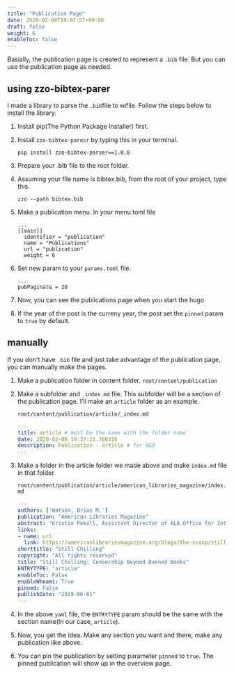 ```yaml
---
title: "Publication Page"
date: 2020-02-08T19:07:57+09:00
draft: false
weight: 6
enableToc: false
---
```


Basially, the publication page is created to represent a `.bib` file. But you can use the publication page as needed.

## using zzo-bibtex-parer

I made a library to parse the `.bib`file to `md`file. Follow the steps below to install the library.

1. Install pip(The Python Package Installer) first.

2. Install `zzo-bibtex-paresr` by typing this in your terminal.
    ```
    pip install zzo-bibtex-parser==1.0.8
    ```

3. Prepare your .bib file to the root folder.

4. Assuming your file name is bibtex.bib, from the root of your project, type this.
    ```
    zzo --path bibtex.bib
    ```

5. Make a publication menu. In your menu.toml file
    ```
    ...
    [[main]]
      identifier = "publication"
      name = "Publications"
      url = "publication"
      weight = 6
    ```

6. Set new param to your `params.toml` file.
    ```
    ...
    pubPaginate = 20
    ```

7. Now, you can see the publications page when you start the hugo

8. If the year of the post is the curreny year, the post set the `pinned` param to `true` by default.

## manually

If you don't have `.bib` file and just take advantage of the publication page, you can manually make the pages.

1. Make a publication folder in content folder. `root/content/publication`
2. Make a subfolder and `_index.md` file. This subfolder will be a section of the publication page. I'll make an `article` folder as an example.

    `root/content/publication/article/_index.md`

    ```yaml
    ---
    title: article # must be the same with the folder name
    date: 2020-02-08 19:37:21.760316
    description: Publication - article # for SEO
    ---
    ```

3. Make a folder in the article folder we made above and make `index.md` file in that folder.

    `root/content/publication/article/american_libraries_magazine/index.md`
    
    ```yaml
    ---
    authors: ['Watson, Brian M.']
    publication: "American Libraries Magazine"
    abstract: "Kristin Pekoll, Assistant Director of ALA Office for Intellectual Freedom (OIF) began the session by announcing that OIF had recorded 531 affected items in 2018—which is a step beyond just challenges. These items included books films, board games, video games, magazines and much more. Sarah Ward, outreach librarian at Hunter College Libraries in New York … Continue reading Still Chilling: Censorship Beyond Banned Books →"
    links:
    - name: url
      link: https://americanlibrariesmagazine.org/blogs/the-scoop/still-chilling-censorship-beyond-banned-books/)
    shorttitle: "Still Chilling"
    copyright: "All rights reserved"
    title: "Still Chilling: Censorship Beyond Banned Books"
    ENTRYTYPE: "article"
    enableToc: False
    enableWhoami: True
    pinned: False
    publishDate: "2019-06-01"
    ---
    ```

4. In the above `yaml` file, the `ENTRYTYPE` param should be the same with the section name(In our case, `article`).

5. Now, you get the idea. Make any section you want and there, make any publication like above.

6. You can pin the publication by setting parameter `pinned` to `true`. The pinned publication will show up in the overview page. 